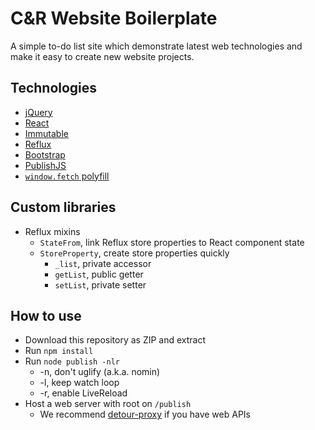 # C&R Website Boilerplate

A simple to-do list site which demonstrate latest web technologies and make it easy to create new website projects.

## Technologies

* [jQuery](https://jquery.com/)
* [React](https://facebook.github.io/react/)
* [Immutable](http://facebook.github.io/immutable-js/)
* [Reflux](https://github.com/reflux/refluxjs)
* [Bootstrap](https://getbootstrap.com)
* [PublishJS](https://github.com/candrholdings/publishjs)
* [`window.fetch` polyfill](https://github.com/github/fetch)

## Custom libraries
* Reflux mixins
  * `StateFrom`, link Reflux store properties to React component state
  * `StoreProperty`, create store properties quickly
    * `_list`, private accessor
	* `getList`, public getter
	* `setList`, private setter

## How to use
* Download this repository as ZIP and extract
* Run `npm install`
* Run `node publish -nlr`
  * -n, don't uglify (a.k.a. nomin)
  * -l, keep watch loop
  * -r, enable LiveReload
* Host a web server with root on `/publish`
  * We recommend [detour-proxy](https://npmjs.org/detour-proxy) if you have web APIs